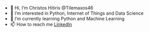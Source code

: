 - 👋 Hi, I’m Christos Hitiris @Tilemaxos46
- 👀 I’m interested in Python, Internet of Things and Data Science
- 🌱 I’m currently learning Python and Machine Learning
- 📫 How to reach me [LinkedIn](https://www.linkedin.com/in/chrihitiris/)

<!---
Tilemaxos46/Tilemaxos46 is a ✨ special ✨ repository because its `README.md` (this file) appears on your GitHub profile.
You can click the Preview link to take a look at your changes.
--->
